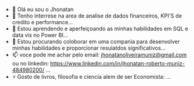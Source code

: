 - 👋 Olá eu sou o Jhonatan
- 👀 Tenho interrese na area de analise de dados financeiros, KPI'S de credito e performance...
- 🌱 Estou aprendendo e aperfeiçoando as minhas habilidades em SQL e data vis no Power BI...
- 💞️ Estou procurando coloborar em uma compania para desenvolver minhas habilidades e proporcionar resulatdos significativos...
- 📫 voce pode me achar pelo email: jhonatanoliveiramuniz@gmail.com ou no linkedin: https://www.linkedin.com/in/jhonatan-roberto-muniz-484980200/ ...
- ⚡ Gosto de livros, filosofia e ciencia alem de ser Economista: ...

<!---
jhonatanMuniz10/jhonatanMuniz10 is a ✨ special ✨ repository because its `README.md` (this file) appears on your GitHub profile.
You can click the Preview link to take a look at your changes.
--->
